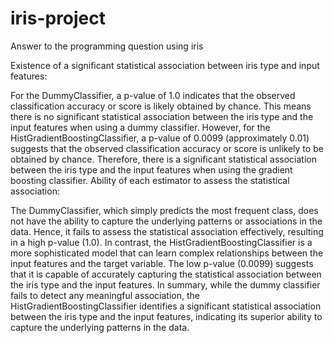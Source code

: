 # iris-project
Answer to the programming question using iris

Existence of a significant statistical association between iris type and input features:

For the DummyClassifier, a p-value of 1.0 indicates that the observed classification accuracy or score is likely obtained by chance. This means there is no significant statistical association between the iris type and the input features when using a dummy classifier.
However, for the HistGradientBoostingClassifier, a p-value of 0.0099 (approximately 0.01) suggests that the observed classification accuracy or score is unlikely to be obtained by chance. Therefore, there is a significant statistical association between the iris type and the input features when using the gradient boosting classifier.
Ability of each estimator to assess the statistical association:

The DummyClassifier, which simply predicts the most frequent class, does not have the ability to capture the underlying patterns or associations in the data. Hence, it fails to assess the statistical association effectively, resulting in a high p-value (1.0).
In contrast, the HistGradientBoostingClassifier is a more sophisticated model that can learn complex relationships between the input features and the target variable. The low p-value (0.0099) suggests that it is capable of accurately capturing the statistical association between the iris type and the input features.
In summary, while the dummy classifier fails to detect any meaningful association, the HistGradientBoostingClassifier identifies a significant statistical association between the iris type and the input features, indicating its superior ability to capture the underlying patterns in the data.
